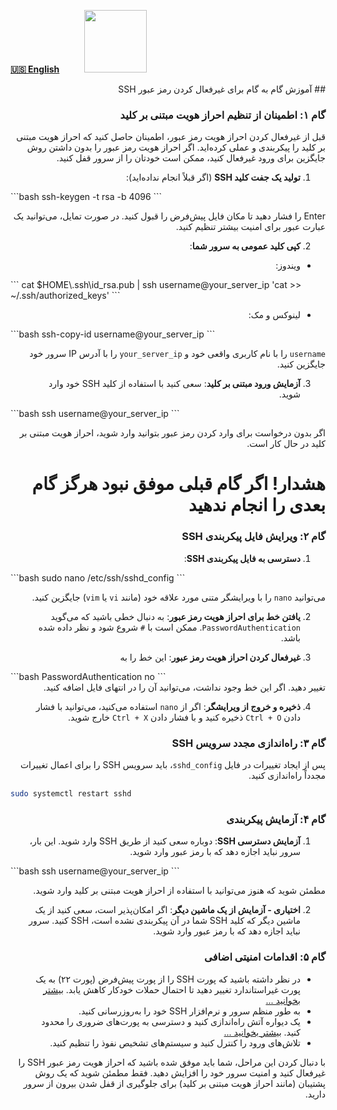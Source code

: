 [**🇺🇸 English**](https://github.com/hiddify/Hiddify-Manager/wiki/Disable-SSH-Password-Authentication)&nbsp;&nbsp;&nbsp;&nbsp;&nbsp;&nbsp;&nbsp;&nbsp;&nbsp;&nbsp;<a href="https://github.com/hiddify/hiddify-config/wiki/%D9%87%D9%85%D9%87-%D8%A2%D9%85%D9%88%D8%B2%D8%B4%E2%80%8C%D9%87%D8%A7-%D9%88-%D9%88%DB%8C%D8%AF%D8%A6%D9%88%D9%87%D8%A7"><img width="100" src="https://github.com/hiddify/hiddify-config/assets/125398461/3704cd84-eee6-4c45-abe7-3c02936bbebb" /></a>





<div dir=rtl markdown=1>
## آموزش گام به گام برای غیرفعال کردن رمز عبور SSH

### گام ۱: اطمینان از تنظیم احراز هویت مبتنی بر کلید
قبل از غیرفعال کردن احراز هویت رمز عبور، اطمینان حاصل کنید که احراز هویت مبتنی بر کلید را پیکربندی و عملی کرده‌اید. اگر احراز هویت رمز عبور را بدون داشتن روش جایگزین برای ورود غیرفعال کنید، ممکن است خودتان را از سرور قفل کنید.

1. **تولید یک جفت کلید SSH** (اگر قبلاً انجام نداده‌اید):

<div dir=ltr markdown=1>
   ```bash
   ssh-keygen -t rsa -b 4096
   ```

</div>

   Enter را فشار دهید تا مکان فایل پیش‌فرض را قبول کنید. در صورت تمایل، می‌توانید یک عبارت عبور برای امنیت بیشتر تنظیم کنید.

2. **کپی کلید عمومی به سرور شما**:
- ویندوز:
<div dir=ltr markdown=1>
   ```
   cat $HOME\.ssh\id_rsa.pub | ssh username@your_server_ip 'cat >> ~/.ssh/authorized_keys'
   ```
</div>

- لینوکس و مک:

<div dir=ltr markdown=1>
   ```bash
   ssh-copy-id username@your_server_ip
   ```

</div>

   `username` را با نام کاربری واقعی خود و `your_server_ip` را با آدرس IP سرور خود جایگزین کنید.

3. **آزمایش ورود مبتنی بر کلید**: سعی کنید با استفاده از کلید SSH خود وارد شوید.

<div dir=ltr markdown=1>
   ```bash
   ssh username@your_server_ip
   ```
</div>

   اگر بدون درخواست برای وارد کردن رمز عبور بتوانید وارد شوید، احراز هویت مبتنی بر کلید در حال کار است.

# هشدار! اگر گام قبلی موفق نبود هرگز گام بعدی را انجام ندهید
### گام ۲: ویرایش فایل پیکربندی SSH

1. **دسترسی به فایل پیکربندی SSH**:

<div dir=ltr markdown=1>
   ```bash
   sudo nano /etc/ssh/sshd_config
   ```
</div>

   می‌توانید `nano` را با ویرایشگر متنی مورد علاقه خود (مانند `vi` یا `vim`) جایگزین کنید.

2. **یافتن خط برای احراز هویت رمز عبور**: به دنبال خطی باشید که می‌گوید `PasswordAuthentication`. ممکن است با `#` شروع شود و نظر داده شده باشد.

3. **غیرفعال کردن احراز هویت رمز عبور**: این خط را به 

<div dir=ltr markdown=1>
   ```bash
   PasswordAuthentication no
   ```
</div>
   تغییر دهید. اگر این خط وجود نداشت، می‌توانید آن را در انتهای فایل اضافه کنید.

4. **ذخیره و خروج از ویرایشگر**: اگر از `nano` استفاده می‌کنید، می‌توانید با فشار دادن `Ctrl + O` ذخیره کنید و با فشار دادن `Ctrl + X` خارج شوید.

### گام ۳: راه‌اندازی مجدد سرویس SSH

پس از ایجاد تغییرات در فایل `sshd_config`، باید سرویس SSH را برای اعمال تغییرات مجدداً راه‌اندازی کنید.


<div dir=ltr markdown=1>

```bash
sudo systemctl restart sshd
```

</div>


### گام ۴: آزمایش پیکربندی

1. **آزمایش دسترسی SSH**: دوباره سعی کنید از طریق SSH وارد شوید. این بار، سرور نباید اجازه دهد که با رمز عبور وارد شوید.

<div dir=ltr markdown=1>
   ```bash
   ssh username@your_server_ip
   ```

</div>

   مطمئن شوید که هنوز می‌توانید با استفاده از احراز هویت مبتنی بر کلید وارد شوید.

2. **اختیاری - آزمایش از یک ماشین دیگر**: اگر امکان‌پذیر است، سعی کنید از یک ماشین دیگر که کلید SSH شما در آن پیکربندی نشده است، SSH کنید. سرور نباید اجازه دهد که با رمز عبور وارد شوید.

### گام ۵: اقدامات امنیتی اضافی

- در نظر داشته باشید که پورت SSH را از پورت پیش‌فرض (پورت ۲۲) به یک پورت غیراستاندارد تغییر دهید تا احتمال حملات خودکار کاهش یابد. [بیشتر بخوانید ...](https://github.com/hiddify/Hiddify-Manager/wiki/%D9%86%D8%AD%D9%88%D9%87-%D8%AA%D8%BA%DB%8C%DB%8C%D8%B1-%D9%BE%D9%88%D8%B1%D8%AA-SSH-%D8%B1%D9%88%DB%8C-%D8%B3%D8%B1%D9%88%D8%B1)
- به طور منظم سرور و نرم‌افزار SSH خود را به‌روزرسانی کنید.
- یک دیواره آتش راه‌اندازی کنید و دسترسی به پورت‌های ضروری را محدود کنید. [بیشتر بخوانید ...](https://github.com/hiddify/Hiddify-Manager/wiki/%D8%A2%D9%85%D9%88%D8%B2%D8%B4-%D8%AA%D9%86%D8%B8%DB%8C%D9%85-%D9%81%D8%A7%DB%8C%D8%B1%D9%88%D8%A7%D9%84-%D8%AF%D8%B1-%D9%BE%D9%86%D9%84-%D9%87%DB%8C%D8%AF%DB%8C%D9%81%D8%A7%DB%8C)
- تلاش‌های ورود را کنترل کنید و سیستم‌های تشخیص نفوذ را تنظیم کنید.

با دنبال کردن این مراحل، شما باید موفق شده باشید که احراز هویت رمز عبور SSH را غیرفعال کنید و امنیت سرور خود را افزایش دهید. فقط مطمئن شوید که یک روش پشتیبان (مانند احراز هویت مبتنی بر کلید) برای جلوگیری از قفل شدن بیرون از سرور دارید.
</div>
